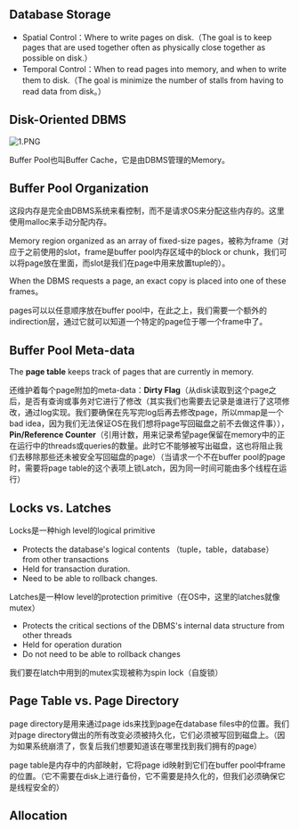 ## Database Storage

- Spatial Control：Where to write pages on disk.（The goal is to keep pages that are used together often as physically close together as possible on disk.）
- Temporal Control：When to read pages into memory, and when to write them to disk.（The goal is minimize the number of stalls from having to read data from disk。）

## Disk-Oriented DBMS

![1.PNG](https://i.loli.net/2021/02/21/iaMfBhoGcwlV4Wy.png)

Buffer Pool也叫Buffer Cache，它是由DBMS管理的Memory。

## Buffer Pool Organization

这段内存是完全由DBMS系统来看控制，而不是请求OS来分配这些内存的。这里使用malloc来手动分配内存。

Memory region organized as an array of fixed-size pages，被称为frame（对应于之前使用的slot，frame是buffer pool内存区域中的block  or chunk，我们可以将page放在里面，而slot是我们在page中用来放置tuple的）。

When the DBMS requests a page, an exact copy is placed into one of these frames。

pages可以以任意顺序放在buffer pool中，在此之上，我们需要一个额外的indirection层，通过它就可以知道一个特定的page位于哪一个frame中了。

## Buffer Pool Meta-data

The **page table** keeps track of pages that are currently in memory.

还维护着每个page附加的meta-data：**Dirty Flag**（从disk读取到这个page之后，是否有查询或事务对它进行了修改（其实我们也需要去记录是谁进行了这项修改，通过log实现。我们要确保在先写完log后再去修改page，所以mmap是一个bad idea，因为我们无法保证OS在我们想将page写回磁盘之前不去做这件事）），**Pin/Reference Counter**（引用计数，用来记录希望page保留在memory中的正在运行中的threads或queries的数量。此时它不能够被写出磁盘，这也将阻止我们去移除那些还未被安全写回磁盘的page）（当请求一个不在buffer pool的page时，需要将page table的这个表项上锁Latch，因为同一时间可能由多个线程在运行）

## Locks vs. Latches

Locks是一种high level的logical primitive

- Protects the database's logical contents （tuple，table，database） from other transactions
- Held for transaction duration.
- Need to be able to rollback changes.

Latches是一种low level的protection primitive（在OS中，这里的latches就像mutex）

- Protects the critical sections of the DBMS's internal data structure from other threads
- Held for operation duration
- Do not need to be able to rollback changes

我们要在latch中用到的mutex实现被称为spin lock（自旋锁）

## Page Table vs. Page Directory

page directory是用来通过page ids来找到page在database files中的位置。我们对page directory做出的所有改变必须被持久化，它们必须被写回到磁盘上。（因为如果系统崩溃了，恢复后我们想要知道该在哪里找到我们拥有的page）

page table是内存中的内部映射，它将page id映射到它们在buffer pool中frame的位置。（它不需要在disk上进行备份，它不需要是持久化的，但我们必须确保它是线程安全的）

## Allocation









